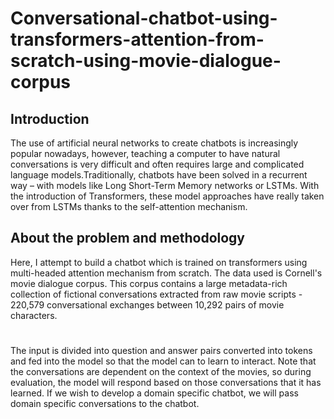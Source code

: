 # Conversational-chatbot-using-transformers-attention-from-scratch-using-movie-dialogue-corpus

## Introduction
The use of artificial neural networks to create chatbots is increasingly popular nowadays, however, teaching a computer to have natural conversations is very difficult and often requires large and complicated language models.Traditionally, chatbots have been solved in a recurrent way – with models like Long Short-Term Memory networks or LSTMs. With the  introduction of Transformers, these model approaches have really taken over from LSTMs thanks to the self-attention mechanism. 

## About the problem and methodology

Here, I attempt to build a chatbot which is trained on transformers using multi-headed attention mechanism from scratch. The data used is Cornell's movie dialogue corpus. This corpus contains a large metadata-rich collection of fictional conversations extracted from raw movie scripts - 220,579 conversational exchanges between 10,292 pairs of movie characters.

#
The input is divided into question and answer pairs converted into tokens and fed into the model so that the model can to learn to interact. Note that the conversations are dependent on the context of the movies, so during evaluation, the model will respond based on those conversations that it has learned. If we wish to develop a domain specific chatbot, we will pass domain specific conversations to the chatbot.
